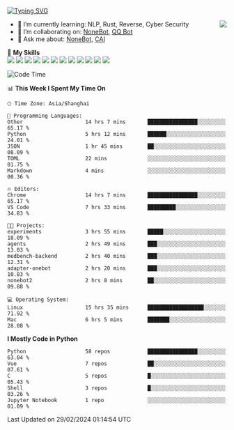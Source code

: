[![Typing SVG](https://readme-typing-svg.herokuapp.com?size=25&duration=2500&color=8C43EA&vCenter=true&width=200&height=40&lines=Hi+there+%F0%9F%91%8B%F0%9F%8F%BB;I'm+yanyongyu)](https://git.io/typing-svg)

<a href="#">
  <img align="right" src="https://github-readme-stats.vercel.app/api?username=yanyongyu&count_private=true&show_icons=true&bg_color=15,f2f7fd,E0EAFC" />
</a>

- 🌱 I’m currently learning: NLP, Rust, Reverse, Cyber Security
- 👯 I’m collaborating on: [NoneBot](https://github.com/nonebot), [QQ Bot](https://github.com/Mrs4s/go-cqhttp)
- 💬 Ask me about: [NoneBot](https://github.com/nonebot), [CAI](https://github.com/cscs181/CAI)

🌟 **My Skills**  
![](https://img.shields.io/badge/-Python-3e74a2?style=flat-square&logo=Python&logoColor=fff)
![](https://img.shields.io/badge/-TypeScript-3178C6?style=flat-square&logo=TypeScript&logoColor=fff)
![](https://img.shields.io/badge/-Vue-4fc08d?style=flat-square&logo=Vue.js&logoColor=fff)
![](https://img.shields.io/badge/-React-2d98ce?style=flat-square&logo=React&logoColor=fff)
![](https://img.shields.io/badge/-FastAPI-009688?style=flat-square&logo=FastAPI&logoColor=fff)
![](https://img.shields.io/badge/-Linux-000000?style=flat-square&logo=Linux&logoColor=fff)
![](https://img.shields.io/badge/-Docker-2496ED?style=flat-square&logo=Docker&logoColor=fff)
![](https://img.shields.io/badge/-Kubernetes-326CE5?style=flat-square&logo=Kubernetes&logoColor=fff)
![](https://img.shields.io/badge/-GitHub%20Actions-2088FF?style=flat-square&logo=GitHubActions&logoColor=fff)
![](https://img.shields.io/badge/-PostgreSQL-4169E1?style=flat-square&logo=PostgreSQL&logoColor=fff)
![](https://img.shields.io/badge/-Redis-DC382D?style=flat-square&logo=Redis&logoColor=fff)
![](https://img.shields.io/badge/-MongoDB-47A248?style=flat-square&logo=MongoDB&logoColor=fff)

<!--START_SECTION:waka-->
![Code Time](http://img.shields.io/badge/Code%20Time-5%2C858%20hrs%207%20mins-blue)

📊 **This Week I Spent My Time On** 

```text
🕑︎ Time Zone: Asia/Shanghai

💬 Programming Languages: 
Other                    14 hrs 7 mins       ████████████████░░░░░░░░░   65.17 % 
Python                   5 hrs 12 mins       ██████░░░░░░░░░░░░░░░░░░░   24.01 % 
JSON                     1 hr 45 mins        ██░░░░░░░░░░░░░░░░░░░░░░░   08.09 % 
TOML                     22 mins             ░░░░░░░░░░░░░░░░░░░░░░░░░   01.75 % 
Markdown                 4 mins              ░░░░░░░░░░░░░░░░░░░░░░░░░   00.36 % 

🔥 Editors: 
Chrome                   14 hrs 7 mins       ████████████████░░░░░░░░░   65.17 % 
VS Code                  7 hrs 33 mins       █████████░░░░░░░░░░░░░░░░   34.83 % 

🐱‍💻 Projects: 
experiments              3 hrs 55 mins       █████░░░░░░░░░░░░░░░░░░░░   18.09 % 
agents                   2 hrs 49 mins       ███░░░░░░░░░░░░░░░░░░░░░░   13.03 % 
medbench-backend         2 hrs 40 mins       ███░░░░░░░░░░░░░░░░░░░░░░   12.31 % 
adapter-onebot           2 hrs 20 mins       ███░░░░░░░░░░░░░░░░░░░░░░   10.83 % 
nonebot2                 2 hrs 8 mins        ██░░░░░░░░░░░░░░░░░░░░░░░   09.88 % 

💻 Operating System: 
Linux                    15 hrs 35 mins      ██████████████████░░░░░░░   71.92 % 
Mac                      6 hrs 5 mins        ███████░░░░░░░░░░░░░░░░░░   28.08 % 
```

**I Mostly Code in Python** 

```text
Python                   58 repos            ████████████████░░░░░░░░░   63.04 % 
Vue                      7 repos             ██░░░░░░░░░░░░░░░░░░░░░░░   07.61 % 
C                        5 repos             █░░░░░░░░░░░░░░░░░░░░░░░░   05.43 % 
Shell                    3 repos             █░░░░░░░░░░░░░░░░░░░░░░░░   03.26 % 
Jupyter Notebook         1 repo              ░░░░░░░░░░░░░░░░░░░░░░░░░   01.09 % 
```




 Last Updated on 29/02/2024 01:14:54 UTC
<!--END_SECTION:waka-->
